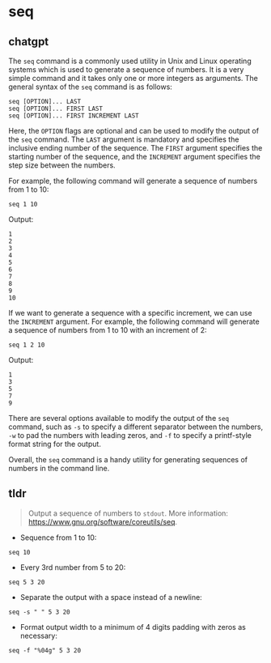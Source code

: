 # seq 
## chatgpt 
The `seq` command is a commonly used utility in Unix and Linux operating systems which is used to generate a sequence of numbers. It is a very simple command and it takes only one or more integers as arguments. The general syntax of the `seq` command is as follows:

```
seq [OPTION]... LAST
seq [OPTION]... FIRST LAST
seq [OPTION]... FIRST INCREMENT LAST
```

Here, the `OPTION` flags are optional and can be used to modify the output of the `seq` command. The `LAST` argument is mandatory and specifies the inclusive ending number of the sequence. The `FIRST` argument specifies the starting number of the sequence, and the `INCREMENT` argument specifies the step size between the numbers.

For example, the following command will generate a sequence of numbers from 1 to 10:

```
seq 1 10
```

Output:

```
1
2
3
4
5
6
7
8
9
10
```

If we want to generate a sequence with a specific increment, we can use the `INCREMENT` argument. For example, the following command will generate a sequence of numbers from 1 to 10 with an increment of 2:

```
seq 1 2 10
```

Output:

```
1
3
5
7
9
```

There are several options available to modify the output of the `seq` command, such as `-s` to specify a different separator between the numbers, `-w` to pad the numbers with leading zeros, and `-f` to specify a printf-style format string for the output.

Overall, the `seq` command is a handy utility for generating sequences of numbers in the command line. 

## tldr 
 
> Output a sequence of numbers to `stdout`.
> More information: <https://www.gnu.org/software/coreutils/seq>.

- Sequence from 1 to 10:

`seq 10`

- Every 3rd number from 5 to 20:

`seq 5 3 20`

- Separate the output with a space instead of a newline:

`seq -s " " 5 3 20`

- Format output width to a minimum of 4 digits padding with zeros as necessary:

`seq -f "%04g" 5 3 20`
